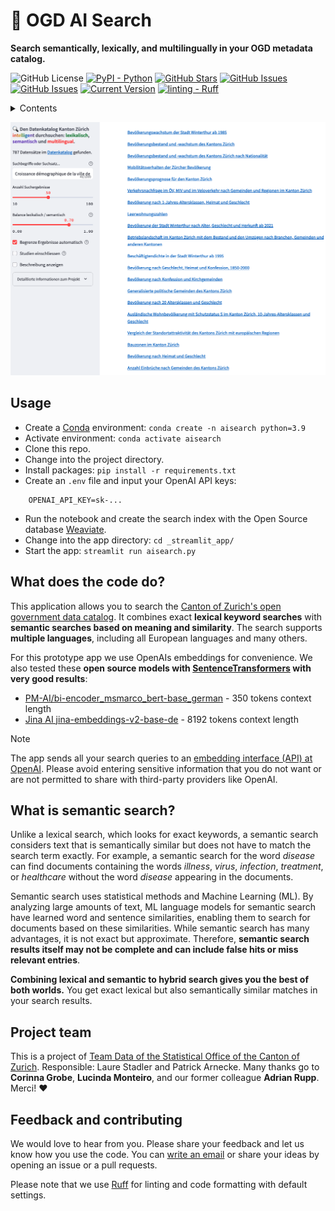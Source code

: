 # 🦄 OGD AI Search
**Search semantically, lexically, and multilingually in your OGD metadata catalog.**

![GitHub License](https://img.shields.io/github/license/machinelearningzh/ogd_ai-search)
[![PyPI - Python](https://img.shields.io/badge/python-v3.9+-blue.svg)](https://github.com/machinelearningZH/ogd_ai-search)
[![GitHub Stars](https://img.shields.io/github/stars/machinelearningZH/ogd_ai-search.svg)](https://github.com/machinelearningZH/ogd_ai-search/stargazers)
[![GitHub Issues](https://img.shields.io/github/issues/machinelearningZH/ogd_ai-search.svg)](https://github.com/machinelearningZH/ogd_ai-search/issues)
[![GitHub Issues](https://img.shields.io/github/issues-pr/machinelearningZH/ogd_ai-search.svg)](https://img.shields.io/github/issues-pr/machinelearningZH/ogd_ai-search) 
[![Current Version](https://img.shields.io/badge/version-0.1-green.svg)](https://github.com/machinelearningZH/ogd_ai-search)
<a href="https://github.com/astral-sh/ruff"><img alt="linting - Ruff" class="off-glb" loading="lazy" src="https://img.shields.io/endpoint?url=https://raw.githubusercontent.com/astral-sh/ruff/main/assets/badge/v2.json"></a>

<details>
<summary>Contents</summary>

- [Usage](#usage)
- [What does the code do?](#what-does-the-code-do)
- [What is semantic search?](#what-is-semantic-search)
- [Project team](#project-team)
- [Feedback and contributing](#feedback-and-contributing)

</details>

![](_imgs/app_ui.png)


## Usage
- Create a [Conda](https://conda.io/projects/conda/en/latest/index.html) environment: `conda create -n aisearch python=3.9`
- Activate environment: `conda activate aisearch`
- Clone this repo.
- Change into the project directory.
- Install packages: `pip install -r requirements.txt`
- Create an `.env` file and input your OpenAI API keys:
```
    OPENAI_API_KEY=sk-...
```
- Run the notebook and create the search index with the Open Source database [Weaviate](https://weaviate.io/).
- Change into the app directory: `cd _streamlit_app/`
- Start the app: `streamlit run aisearch.py`

## What does the code do?
This application allows you to search the [Canton of Zurich's open government data catalog](https://www.zh.ch/en/politics-state/statistics-data/data-catalog.html#/). It combines exact **lexical keyword searches** with **semantic searches based on meaning and similarity**. The search supports **multiple languages**, including all European languages and many others.

For this prototype app we use OpenAIs embeddings for convenience. We also tested these **open source models with [SentenceTransformers](https://sbert.net/) with very good results**: 

- [PM-AI/bi-encoder_msmarco_bert-base_german](https://huggingface.co/PM-AI/bi-encoder_msmarco_bert-base_german) - 350 tokens context length
- [Jina AI jina-embeddings-v2-base-de](https://huggingface.co/jinaai/jina-embeddings-v2-base-de) - 8192 tokens context length
 
> [!Note]
> The app sends all your search queries to an [embedding interface (API) at OpenAI](https://platform.openai.com/docs/guides/embeddings). Please avoid entering sensitive information that you do not want or are not permitted to share with third-party providers like OpenAI.

## What is semantic search?
Unlike a lexical search, which looks for exact keywords, a semantic search considers text that is semantically similar but does not have to match the search term exactly. For example, a semantic search for the word *disease* can find documents containing the words *illness*, *virus*, *infection*, *treatment*, or *healthcare* without the word *disease* appearing in the documents.

Semantic search uses statistical methods and Machine Learning (ML). By analyzing large amounts of text, ML language models for semantic search have learned word and sentence similarities, enabling them to search for documents based on these similarities. While semantic search has many advantages, it is not exact but approximate. Therefore, **semantic search results itself may not be complete and can include false hits or miss relevant entries**.

**Combining lexical and semantic to hybrid search gives you the best of both worlds.** You get exact lexical but also semantically similar matches in your search results.

## Project team
This is a project of [Team Data of the Statistical Office of the Canton of Zurich](https://www.zh.ch/de/direktion-der-justiz-und-des-innern/statistisches-amt/data.html). Responsible: Laure Stadler and Patrick Arnecke. Many thanks go to **Corinna Grobe**, **Lucinda Monteiro**, and our former colleague **Adrian Rupp**. Merci! ❤️

## Feedback and contributing
We would love to hear from you. Please share your feedback and let us know how you use the code. You can [write an email](mailto:datashop@statistik.zh.ch) or share your ideas by opening an issue or a pull requests.

Please note that we use [Ruff](https://docs.astral.sh/ruff/) for linting and code formatting with default settings.
